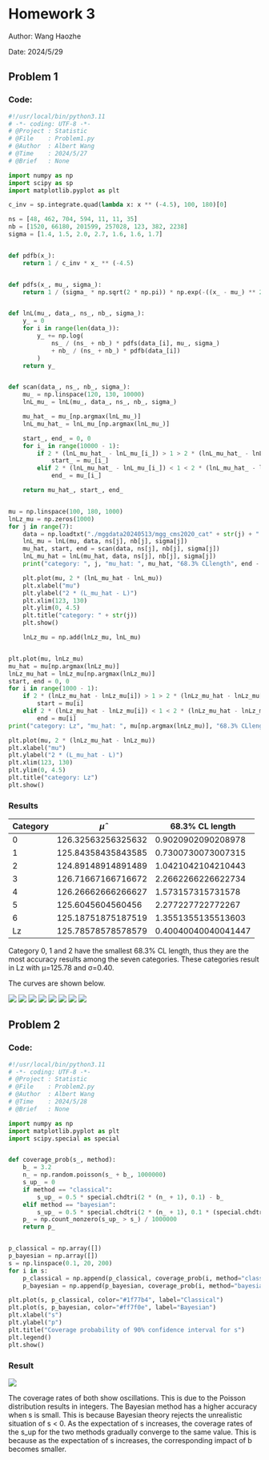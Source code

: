 # Homework 3

Author: Wang Haozhe

Date: 2024/5/29

## Problem 1

### Code:
```python
#!/usr/local/bin/python3.11
# -*- coding: UTF-8 -*-
# @Project : Statistic
# @File    : Problem1.py
# @Author  : Albert Wang
# @Time    : 2024/5/27
# @Brief   : None

import numpy as np
import scipy as sp
import matplotlib.pyplot as plt

c_inv = sp.integrate.quad(lambda x: x ** (-4.5), 100, 180)[0]

ns = [48, 462, 704, 594, 11, 11, 35]
nb = [1520, 66180, 201599, 257028, 123, 382, 2238]
sigma = [1.4, 1.5, 2.0, 2.7, 1.6, 1.6, 1.7]


def pdfb(x_):
    return 1 / c_inv * x_ ** (-4.5)


def pdfs(x_, mu_, sigma_):
    return 1 / (sigma_ * np.sqrt(2 * np.pi)) * np.exp(-((x_ - mu_) ** 2) / (2 * sigma_ ** 2))


def lnL(mu_, data_, ns_, nb_, sigma_):
    y_ = 0
    for i in range(len(data_)):
        y_ += np.log(
            ns_ / (ns_ + nb_) * pdfs(data_[i], mu_, sigma_)
            + nb_ / (ns_ + nb_) * pdfb(data_[i])
        )
    return y_


def scan(data_, ns_, nb_, sigma_):
    mu_ = np.linspace(120, 130, 10000)
    lnL_mu_ = lnL(mu_, data_, ns_, nb_, sigma_)

    mu_hat_ = mu_[np.argmax(lnL_mu_)]
    lnL_mu_hat_ = lnL_mu_[np.argmax(lnL_mu_)]

    start_, end_ = 0, 0
    for i_ in range(10000 - 1):
        if 2 * (lnL_mu_hat_ - lnL_mu_[i_]) > 1 > 2 * (lnL_mu_hat_ - lnL_mu_[i_ + 1]):
            start_ = mu_[i_]
        elif 2 * (lnL_mu_hat_ - lnL_mu_[i_]) < 1 < 2 * (lnL_mu_hat_ - lnL_mu_[i_ + 1]):
            end_ = mu_[i_]

    return mu_hat_, start_, end_


mu = np.linspace(100, 180, 1000)
lnLz_mu = np.zeros(1000)
for j in range(7):
    data = np.loadtxt("./mggdata20240513/mgg_cms2020_cat" + str(j) + ".txt")
    lnL_mu = lnL(mu, data, ns[j], nb[j], sigma[j])
    mu_hat, start, end = scan(data, ns[j], nb[j], sigma[j])
    lnL_mu_hat = lnL(mu_hat, data, ns[j], nb[j], sigma[j])
    print("category: ", j, "mu_hat: ", mu_hat, "68.3% CLlength", end - start)

    plt.plot(mu, 2 * (lnL_mu_hat - lnL_mu))
    plt.xlabel("mu")
    plt.ylabel("2 * (L_mu_hat - L)")
    plt.xlim(123, 130)
    plt.ylim(0, 4.5)
    plt.title("category: " + str(j))
    plt.show()

    lnLz_mu = np.add(lnLz_mu, lnL_mu)


plt.plot(mu, lnLz_mu)
mu_hat = mu[np.argmax(lnLz_mu)]
lnLz_mu_hat = lnLz_mu[np.argmax(lnLz_mu)]
start, end = 0, 0
for i in range(1000 - 1):
    if 2 * (lnLz_mu_hat - lnLz_mu[i]) > 1 > 2 * (lnLz_mu_hat - lnLz_mu[i + 1]):
        start = mu[i]
    elif 2 * (lnLz_mu_hat - lnLz_mu[i]) < 1 < 2 * (lnLz_mu_hat - lnLz_mu[i + 1]):
        end = mu[i]
print("category: Lz", "mu_hat: ", mu[np.argmax(lnLz_mu)], "68.3% CLlength", end - start)

plt.plot(mu, 2 * (lnLz_mu_hat - lnLz_mu))
plt.xlabel("mu")
plt.ylabel("2 * (L_mu_hat - L)")
plt.xlim(123, 130)
plt.ylim(0, 4.5)
plt.title("category: Lz")
plt.show()
```

### Results
|Category|$\hat{\mu}$|68.3% CL length|
|---|---|---|
0 | 126.32563256325632 | 0.9020902090208978
1 | 125.84358435843585 | 0.7300730073007315
2 | 124.89148914891489 | 1.0421042104210443
3 | 126.71667166716672 | 2.2662266226622734
4 | 126.26662666266627 | 1.573157315731578
5 | 125.6045604560456 | 2.277227722772267
6 | 125.18751875187519 | 1.3551355135513603
Lz | 125.78578578578579 | 0.40040040040041447

Category 0, 1 and 2 have the smallest 68.3% CL length, thus they are the most accuracy results among the seven categories.
These categories result in Lz with μ=125.78 and σ=0.40.

The curves are shown below.

![](./Graph/cat0.png)
![](./Graph/cat1.png)
![](./Graph/cat2.png)
![](./Graph/cat3.png)
![](./Graph/cat4.png)
![](./Graph/cat5.png)
![](./Graph/cat6.png)
![](./Graph/catlz.png)

## Problem 2

### Code:
```python
#!/usr/local/bin/python3.11
# -*- coding: UTF-8 -*-
# @Project : Statistic
# @File    : Problem2.py
# @Author  : Albert Wang
# @Time    : 2024/5/28
# @Brief   : None

import numpy as np
import matplotlib.pyplot as plt
import scipy.special as special


def coverage_prob(s_, method):
    b_ = 3.2
    n_ = np.random.poisson(s_ + b_, 1000000)
    s_up_ = 0
    if method == "classical":
        s_up_ = 0.5 * special.chdtri(2 * (n_ + 1), 0.1) - b_
    elif method == "bayesian":
        s_up_ = 0.5 * special.chdtri(2 * (n_ + 1), 0.1 * (special.chdtrc(2 * (n_ + 1), 2 * b_))) - b_
    p_ = np.count_nonzero(s_up_ > s_) / 1000000
    return p_


p_classical = np.array([])
p_bayesian = np.array([])
s = np.linspace(0.1, 20, 200)
for i in s:
    p_classical = np.append(p_classical, coverage_prob(i, method="classical"))
    p_bayesian = np.append(p_bayesian, coverage_prob(i, method="bayesian"))

plt.plot(s, p_classical, color="#1f77b4", label="Classical")
plt.plot(s, p_bayesian, color="#ff7f0e", label="Bayesian")
plt.xlabel("s")
plt.ylabel("p")
plt.title("Coverage probability of 90% confidence interval for s")
plt.legend()
plt.show()
```

### Result
![](./Graph/p-s.png)

The coverage rates of both show oscillations. This is due to the Poisson distribution results in integers. The Bayesian method has a higher accuracy when s is small. This is because Bayesian theory rejects the unrealistic situation of s < 0. As the expectation of s increases, the coverage rates of the s_up for the two methods gradually converge to the same value. This is because as the expectation of s increases, the corresponding impact of b becomes smaller.
